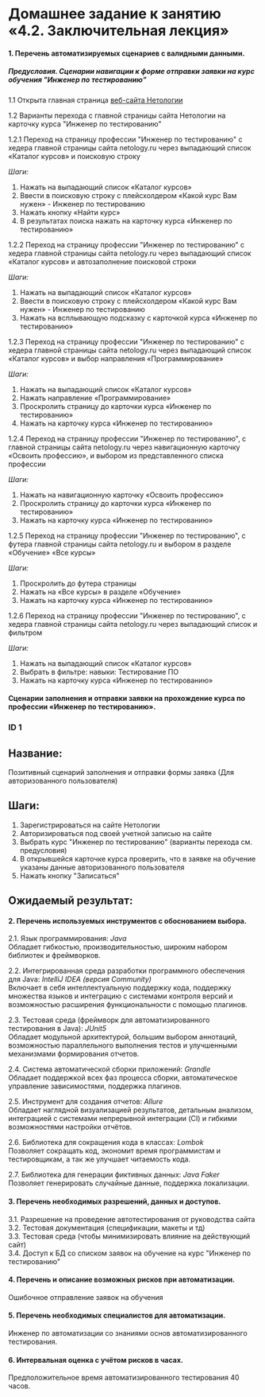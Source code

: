 # Домашнее задание к занятию «4.2. Заключительная лекция»

#### 1.	Перечень автоматизируемых сценариев c валидными данными.  
##### Предусловия. Сценарии навигации к форме отправки заявки на курс обучения "Инженер по тестированию"

1.1 Открыта главная страница [веб-сайта Нетологии](https://netology.ru/)  
  
1.2 Варианты перехода с главной страницы сайта Нетологии на карточку курса "Инженер по тестированию"    

1.2.1 Переход на страницу профессии "Инженер по тестированию" с хедера главной страницы сайта netology.ru через выпадающий список «Каталог курсов» и поисковую строку 

*Шаги:*    

1) Нажать на  выпадающий список «Каталог курсов»  
2)	Ввести в поисковую строку с плейсхолдером «Какой курс Вам нужен» - Инженер по тестированию  
3)	Нажать кнопку «Найти курс»  
4)	В результатах поиска нажать на карточку курса «Инженер по тестированию»  



1.2.2 Переход на страницу профессии "Инженер по тестированию" с хедера главной страницы сайта netology.ru через выпадающий список «Каталог курсов» и автозаполнение поисковой строки   

*Шаги:*
1)	Нажать на  выпадающий список «Каталог курсов»  
2)	Ввести в поисковую строку с плейсхолдером «Какой курс Вам нужен» - Инженер по тестированию  
3)	Нажать на всплывающую подсказку с карточкой курса «Инженер по тестированию»   



1.2.3 Переход на страницу профессии "Инженер по тестированию" с хедера главной страницы сайта netology.ru через выпадающий список «Каталог курсов» и выбор направления «Программирование» 

*Шаги:*
1)  Нажать на  выпадающий список «Каталог курсов»
2)  Нажать направление «Программирование»
3)  Проскролить страницу до карточки курса «Инженер по тестированию»
4)  Нажать на карточку курса «Инженер по тестированию»  


1.2.4 Переход на страницу профессии "Инженер по тестированию", с  главной страницы сайта netology.ru через навигационную карточку «Освоить профессию», и выбором из представленного списка профессии   

*Шаги:* 
1)  Нажать на навигационную карточку «Освоить профессию»  
2)  Проскролить страницу до карточки курса «Инженер по тестированию»  
3)  Нажать на карточку курса «Инженер по тестированию»  


1.2.5 Переход на страницу профессии "Инженер по тестированию", с футера главной страницы сайта netology.ru и выбором в разделе «Обучение» «Все курсы»   

*Шаги:*
1)  Проскролить до футера страницы  
2)  Нажать на «Все курсы» в разделе «Обучение»  
3)  Нажать на карточку курса «Инженер по тестированию»  



1.2.6 Переход на страницу профессии "Инженер по тестированию", с хедера  главной страницы сайта netology.ru через выпадающий список и фильтром 

*Шаги:*
1)  Нажать на  выпадающий список «Каталог курсов»  
2)  Выбрать в фильтре: навыки: Тестирование ПО    
3)  Нажать на карточку курса «Инженер по тестированию»  


#### Сценарии заполнения и отправки заявки на прохождение курса по профессии «Инженер по тестированию».

### ID 1
## Название: 
Позитивный сценарий заполнения и отправки формы заявка (Для авторизованного пользователя) 
## Шаги: 
1. Зарегистрироваться на сайте Нетологии  
2. Авторизироваться под своей учетной записью на сайте  
3. Выбрать курс "Инженер по тестированию" (варианты перехода см. предусловия)    
4. В открывшейся карточке курса проверить, что в заявке на обучение указаны данные авторизованного пользователя  
5. Нажать кнопку "Записаться" 
## Ожидаемый результат:  

 
#### 2.	Перечень используемых инструментов с обоснованием выбора.   

2.1.   Язык программирования: *Java*  
       Обладает гибкостью, производительностью, широким набором библиотек и фреймворков.   
       
2.2.   Интегрированная среда разработки программного обеспечения для Java: *IntelliJ IDEA (версия Community)*  
       Включает в себя интеллектуальную поддержку кода, поддержку множества языков и интеграцию с системами контроля версий и возможностью расширения функциональности с помощью плагинов.   

2.3.   Тестовая среда (фреймворк для автоматизированного тестирования в Java): *JUnit5*   
       Обладает модульной архитектурой, большим выбором аннотаций, возможностью параллельного выполнения тестов и улучшенными механизмами формирования отчетов.   

2.4.   Система автоматической сборки приложений: *Grandle*   
       Обладает поддержкой всех фаз процесса сборки, автоматическое управление зависимостями, поддержка плагинов.   
       
2.5.   Инструмент для создания отчетов: *Allure*  
       Обладает наглядной визуализацией результатов, детальным анализом, интеграцией с системами непрерывной интеграции (CI) и гибкими возможностями настройки отчётов.  

2.6.   Библиотека для сокращения кода в классах: *Lombok*  
       Позволяет сокращать код, экономит время программистам и тестировщикам, а так же улучшает читаемость кода.  

2.7.   Библиотека для генерации фиктивных данных: *Java Faker*  
       Позволяет генерировать случайные данные, поддержка локализации.  
        
#### 3. Перечень необходимых разрешений, данных и доступов.  

3.1.   Разрешение на проведение автотестирования от руководства сайта     
3.2.	 Тестовая документация (спецификации, макеты и тд)  
3.3.   Тестовая среда (чтобы минимизировать влияние на действующий сайт)  
3.4.   Доступ к БД со списком заявок на обучение на курс "Инженер по тестированию"

#### 4. Перечень и описание возможных рисков при автоматизации.  

Ошибочное отправление заявок на обучения    

#### 5.	Перечень необходимых специалистов для автоматизации.  

Инженер по автоматизации со знаниями основ автоматизированного тестирования.

#### 6.	Интервальная оценка с учётом рисков в часах.

Предположительное время автоматизированного тестирования 40 часов. 

